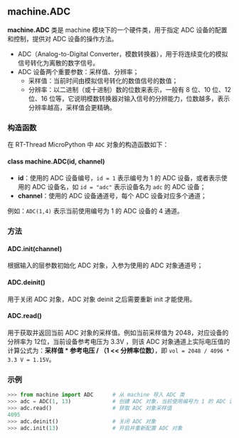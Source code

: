 ## machine.ADC

**machine.ADC** 类是 machine 模块下的一个硬件类，用于指定 ADC 设备的配置和控制，提供对 ADC 设备的操作方法。

- ADC（Analog-to-Digital Converter，模数转换器），用于将连续变化的模拟信号转化为离散的数字信号。
- ADC 设备两个重要参数：采样值、分辨率；
  - 采样值：当前时间由模拟信号转化的数值信号的数值；
  - 分辨率：以二进制（或十进制）数的位数来表示，一般有 8 位、10 位、12 位、16 位等，它说明模数转换器对输入信号的分辨能力，位数越多，表示分辨率越高，采样值会更精确。 

### 构造函数

在 RT-Thread MicroPython 中 `ADC` 对象的构造函数如下：

#### **class machine.ADC**(id, channel)

- **id**：使用的 ADC 设备编号，`id = 1` 表示编号为 1 的 ADC 设备，或者表示使用的 ADC 设备名，如 `id = "adc"` 表示设备名为 `adc` 的 ADC 设备；
- **channel**：使用的 ADC 设备通道号，每个 ADC 设备对应多个通道；

例如：`ADC(1,4)` 表示当前使用编号为 1 的 ADC 设备的 4 通道。

### 方法

#### **ADC.init**(channel)

根据输入的层参数初始化 ADC 对象，入参为使用的 ADC 对象通道号；

#### **ADC.deinit**()

用于关闭 ADC 对象，ADC 对象 deinit 之后需要重新 init 才能使用。

#### **ADC.read**()

用于获取并返回当前 ADC 对象的采样值。例如当前采样值为 2048，对应设备的分辨率为 12位，当前设备参考电压为 3.3V ，则该 ADC 对象通道上实际电压值的计算公式为：**采样值 * 参考电压  /  （1 <<  分辨率位数）**，即 `vol = 2048 / 4096 * 3.3 V = 1.15V`。

### 示例

``` python
>>> from machine import ADC      # 从 machine 导入 ADC 类
>>> adc = ADC(1, 13)             # 创建 ADC 对象，当前使用编号为 1 的 ADC 设备的 13 通道
>>> adc.read()                   # 获取 ADC 对象采样值
4095
>>> adc.deinit()                 # 关闭 ADC 对象
>>> adc.init(13)                 # 开启并重新配置 ADC 对象
```
